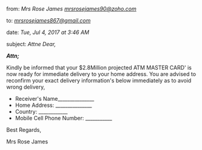 from:	*Mrs Rose James <mrsrosejames90@zoho.com>*

to:	*mrsrosejames867@gmail.com*

date:	*Tue, Jul 4, 2017 at 3:46 AM*

subject: *Attne Dear,*

***Attn;***

Kindly be informed that your $2.8Million projected ATM MASTER CARD' is now ready for immediate delivery to your home address. You are advised to reconfirm your exact delivery information's below immediately as to avoid wrong delivery,

- Receiver's Name_______________
- Home Address: _______________
- Country: ____________
- Mobile Cell Phone Number: ___________

Best Regards,

Mrs Rose James
